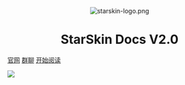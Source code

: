 <p align="center">
<img src="https://img-2.shanrenyi.top/i/2022/09/09/631b21a40880d.png" alt="starskin-logo.png" title="starskin-logo.png" />
</p>
<h1 align="center">StarSkin Docs V2.0</h1>

[官网](https://star-skin.shanrenyi.top/)
[群聊](https://url.shanrenyi.top/starskin)
[开始阅读](#docsify-demo)

![](https://img-2.shanrenyi.top/i/2022/12/24/63a69af986b11.gif)



